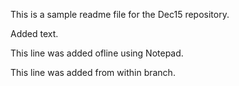 This is a sample readme file for the Dec15 repository.

Added text.

This line was added ofline using Notepad.

This line was added from within branch.
